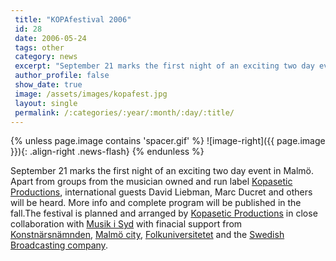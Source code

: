 ```yaml
---
 title: "KOPAfestival 2006"
 id: 28
 date: 2006-05-24
 tags: other
 category: news
 excerpt: "September 21 marks the first night of an exciting two day event in Malm&ouml;. Apart from groups from the musician owned and run label Kopasetic Productions, international guests David Liebman, Marc D..."
 author_profile: false
 show_date: true
 image: /assets/images/kopafest.jpg
 layout: single
 permalink: /:categories/:year/:month/:day/:title/
---
```

{% unless page.image contains 'spacer.gif' %}
   ![image-right]({{ page.image }}){: .align-right .news-flash}
{% endunless %}

September 21 marks the first night of an exciting two day event in Malm&ouml;. Apart from groups from the musician owned and run label <a href="http://www.kopasetic.se">Kopasetic Productions</a>, international guests David Liebman, Marc Ducret and others will be heard. More info and complete program will be published in the fall.The festival is planned and arranged by <a href="http://www.kopasetic.se">Kopasetic Productions</a> in close collaboration with <a href="http://www.musikisyd.se">Musik i Syd</a> with finacial support from <a href="http://www.konstnarsnamnden.se">Konstn&auml;rsn&auml;mnden</a>, <a href="http://www.malmo.se">Malm&ouml; city</a>, <a href="http://www.folkuniversitetet.se">Folkuniversitetet</a> and the <a href="http://www.sr.se">Swedish Broadcasting company</a>.

